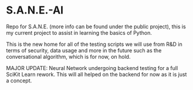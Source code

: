 # S.A.N.E.-AI
Repo for S.A.N.E. (more info can be found under the public project), this is my current project to assist in learning the basics of Python.

This is the new home for all of the testing scripts we will use from R&D in terms of security, data usage and more in the future such as the conversational algorithm, which is for now, on hold.

MAJOR UPDATE: Neural Network undergoing backend testing for a full SciKit Learn rework. This will all helped on the backend for now as it is just a concept.
